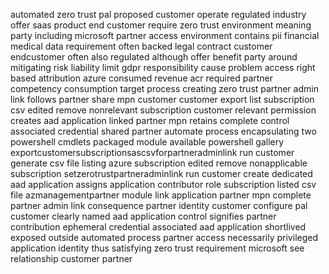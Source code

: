automated zero trust pal proposed customer operate regulated industry offer saas product end customer require zero trust environment meaning party including microsoft partner access environment contains pii financial medical data requirement often backed legal contract customer endcustomer often also regulated although offer benefit party around mitigating risk liability limit gdpr responsibility cause problem access right based attribution azure consumed revenue acr required partner competency consumption target process creating zero trust partner admin link follows partner share mpn customer customer export list subscription csv edited remove nonrelevant subscription customer relevant permission creates aad application linked partner mpn retains complete control associated credential shared partner automate process encapsulating two powershell cmdlets packaged module available powershell gallery exportcustomersubscriptionsascsvforpartneradminlink run customer generate csv file listing azure subscription edited remove nonapplicable subscription setzerotrustpartneradminlink run customer create dedicated aad application assigns application contributor role subscription listed csv file azmanagementpartner module link application partner mpn complete partner admin link consequence partner identity customer configure pal customer clearly named aad application control signifies partner contribution ephemeral credential associated aad application shortlived exposed outside automated process partner access necessarily privileged application identity thus satisfying zero trust requirement microsoft see relationship customer partner